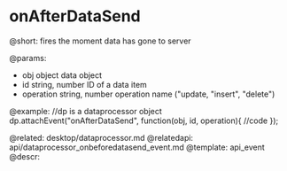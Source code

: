 onAfterDataSend
=============

@short: fires the moment data has gone to server
	
@params:
- obj		object		data object
- id		string, number		ID of a data item
- operation		string, number		operation name ("update, "insert", "delete")

@example:
//dp is a dataprocessor object
dp.attachEvent("onAfterDataSend", function(obj, id, operation){
	//code
});

@related:
	desktop/dataprocessor.md
@relatedapi:
	api/dataprocessor_onbeforedatasend_event.md
@template:	api_event
@descr:

